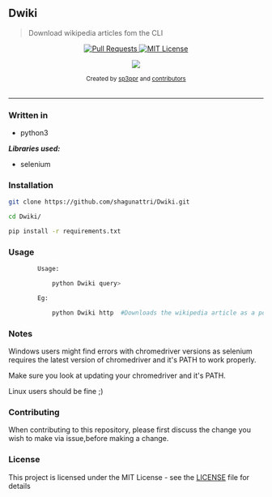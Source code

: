 ## Dwiki

>Download wikipedia articles fom the CLI

<p align="center">
  <a href="https://github.com/shagunattri/pwgen/pulls">
    <img src="https://img.shields.io/badge/PRs-welcome-brightgreen.svg?longCache=true" alt="Pull Requests">
  </a>
  <a href="LICENSE">
    <img src="https://img.shields.io/badge/License-MIT-lightgrey.svg?longCache=true" alt="MIT License">
  </a>
</p>

<p align="center">
  <a href="https://twitter.com/sp3ppr" target="_blank">
    <img src="https://img.shields.io/twitter/follow/sp3ppr.svg?logo=twitter">
  </a>
</p>

<div align="center">
  <sub>Created by
  <a href="https://twitter.com/sp3ppr">sp3ppr</a> and
  <a href="https://github.com/shagunattri/pwGen/graphs/contributors">contributors</a>
</div>

<br>

****


### Written in
- python3


***Libraries used:***
- selenium

### Installation

```bash
git clone https://github.com/shagunattri/Dwiki.git

cd Dwiki/

pip install -r requirements.txt

```
### Usage

```bash
        Usage: 

            python Dwiki query>

        Eg:

            python Dwiki http  #Downloads the wikipedia article as a pdf
```

### Notes

Windows users might find errors with chromedriver versions as selenium requires the latest version of chromedriver and it's PATH to work properly.

Make sure you look at updating your chromedriver and it's PATH.

Linux users should be fine ;)

### Contributing

When contributing to this repository, please first discuss the change you wish to make via issue,before making a change.

### License

This project is licensed under the MIT License - see the [LICENSE](LICENSE) file for details

